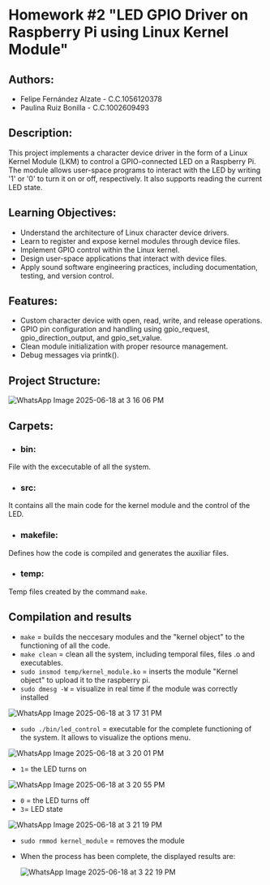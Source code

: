 # Homework #2 "LED GPIO Driver on Raspberry Pi using Linux Kernel Module"

## Authors:

- Felipe Fernández Alzate - C.C.1056120378
- Paulina Ruiz Bonilla - C.C.1002609493

## Description:

This project implements a character device driver in the form of a Linux Kernel Module (LKM) to control a GPIO-connected LED on a Raspberry Pi. The module allows user-space programs to interact with the LED by writing '1' or '0' to turn it on or off, respectively. It also supports reading the current LED state.

## Learning Objectives: 

- Understand the architecture of Linux character device drivers.
- Learn to register and expose kernel modules through device files.
- Implement GPIO control within the Linux kernel.
- Design user-space applications that interact with device files.
- Apply sound software engineering practices, including documentation, testing, and version
control.

## Features: 
- Custom character device with open, read, write, and release operations.
- GPIO pin configuration and handling using gpio_request, gpio_direction_output, and gpio_set_value.
- Clean module initialization  with proper resource management.
- Debug messages via printk().

## Project Structure: 

![WhatsApp Image 2025-06-18 at 3 16 06 PM](https://github.com/user-attachments/assets/a6d64056-64af-43e0-a0b9-3be81212646b)

## Carpets: 

- ### bin:
File with the excecutable of all the system. 

- ### src:
It contains all the main code for the kernel module and the control of the LED.

- ### makefile:
Defines how the code is compiled and generates the auxiliar files. 

- ### temp:
Temp files created by the command `make`.


## Compilation and results 

- `make` = builds the neccesary modules and the "kernel object" to the functioning of all the code.
- `make clean` = clean all the system, including temporal files, files .o and executables.
- `sudo insmod temp/kernel_module.ko` = inserts the module "Kernel object" to upload it to the raspberry pi.
- `sudo dmesg -W` = visualize in real time if the module was correctly installed

![WhatsApp Image 2025-06-18 at 3 17 31 PM](https://github.com/user-attachments/assets/92ef4ef5-9bd4-4199-a5c1-840f2204fed8)

- `sudo ./bin/led_control` = executable for the complete functioning of the system. It allows to visualize the options menu. 

![WhatsApp Image 2025-06-18 at 3 20 01 PM](https://github.com/user-attachments/assets/cd7aafbd-e215-4788-b7c0-4abb13804a84)

- `1`= the LED turns on
  
![WhatsApp Image 2025-06-18 at 3 20 55 PM](https://github.com/user-attachments/assets/af0f74b4-0e15-4562-b207-71625b38b916)

-  `0` = the LED turns off
- `3`= LED state

![WhatsApp Image 2025-06-18 at 3 21 19 PM](https://github.com/user-attachments/assets/4dbf3d53-e242-467a-a552-e93e176f4d23)

- `sudo rmmod kernel_module` = removes the module
  
- When the process has been complete, the displayed results are:

  ![WhatsApp Image 2025-06-18 at 3 22 19 PM](https://github.com/user-attachments/assets/cf4b5d6b-d486-4661-b3f8-06ff70ad7bc1)


